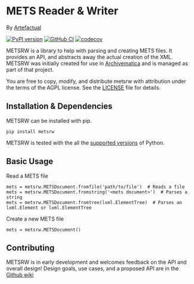 # METS Reader & Writer

By [Artefactual](https://www.artefactual.com/)

[![PyPI version](https://badge.fury.io/py/metsrw.svg)](https://badge.fury.io/py/metsrw)
[![GitHub CI](https://github.com/artefactual-labs/mets-reader-writer/actions/workflows/test.yml/badge.svg)](https://github.com/artefactual-labs/mets-reader-writer/actions/workflows/test.yml)
[![codecov](https://codecov.io/gh/artefactual-labs/mets-reader-writer/branch/master/graph/badge.svg?token=1cXYbNlgJr)](https://codecov.io/gh/artefactual-labs/mets-reader-writer)

METSRW is a library to help with parsing and creating METS files.
It provides an API, and abstracts away the actual creation of the XML.
METSRW was initially created for use in [Archivematica](https://github.com/artefactual/archivematica/)
and is managed as part of that project.

You are free to copy, modify, and distribute metsrw with attribution under the
terms of the AGPL license. See the [LICENSE](LICENSE) file for details.

## Installation & Dependencies

METSRW can be installed with pip.

`pip install metsrw`

METSRW is tested with the all the [supported versions](https://devguide.python.org/versions/#supported-versions)
of Python.

## Basic Usage

Read a METS file

    mets = metsrw.METSDocument.fromfile('path/to/file')  # Reads a file
    mets = metsrw.METSDocument.fromstring('<mets document>')  # Parses a string
    mets = metsrw.METSDocument.fromtree(lxml.ElementTree)  # Parses an lxml.Element or lxml.ElementTree

Create a new METS file

    mets = metsrw.METSDocument()

## Contributing

METSRW is in early development and welcomes feedback on the API and overall design!
Design goals, use cases, and a proposed API are in the [Github wiki](https://github.com/artefactual-labs/mets-reader-writer/wiki)
